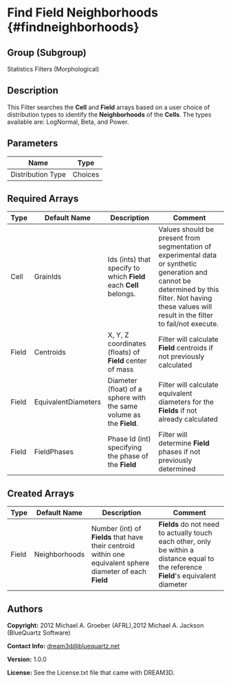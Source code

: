 Find Field Neighborhoods {#findneighborhoods}
======

## Group (Subgroup) ##
Statistics Filters (Morphological)

## Description ##
This Filter searches the __Cell__ and __Field__ arrays based on a user choice of distribution types to identify the __Neighborhoods__ of the __Cells__. The types available are: LogNormal, Beta, and Power.

## Parameters ##

| Name | Type |
|------|------|
| Distribution Type | Choices |

## Required Arrays ##

| Type | Default Name | Description | Comment |
|------|--------------|-------------|---------|
| Cell | GrainIds | Ids (ints) that specify to which **Field** each **Cell** belongs. | Values should be present from segmentation of experimental data or synthetic generation and cannot be determined by this filter. Not having these values will result in the filter to fail/not execute. |
| Field | Centroids | X, Y, Z coordinates (floats) of **Field** center of mass | Filter will calculate **Field** centroids if not previously calculated |
| Field | EquivalentDiameters | Diameter (float) of a sphere with the same volume as the **Field**. | Filter will calculate equivalent diameters for the **Fields** if not already calculated |
| Field | FieldPhases | Phase Id (int) specifying the phase of the **Field** | Filter will determine **Field** phases if not previously determined |

## Created Arrays ##

| Type | Default Name | Description | Comment |
|------|--------------|-------------|---------|
| Field | Neighborhoods | Number (int) of **Fields** that have their centroid within one equivalent sphere diameter of each **Field** | **Fields** do not need to actually touch each other, only be within a distance equal to the reference **Field**'s equivalent diameter |

## Authors ##

**Copyright:** 2012 Michael A. Groeber (AFRL),2012 Michael A. Jackson (BlueQuartz Software)

**Contact Info:** dream3d@bluequartz.net

**Version:** 1.0.0

**License:**  See the License.txt file that came with DREAM3D.



